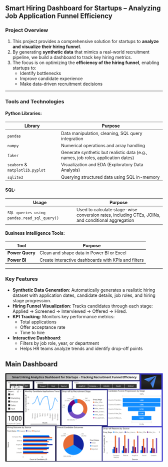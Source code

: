 ## **Smart Hiring Dashboard for Startups – Analyzing Job Application Funnel Efficiency**

### **Project Overview**
1. This project provides a comprehensive solution for startups to **analyze and visualize their hiring funnel**.
2. By generating **synthetic data** that mimics a real-world recruitment pipeline, we build a dashboard to track key hiring metrics.
3. The focus is on optimizing the **efficiency of the hiring funnel**, enabling startups to:
    - Identify bottlenecks  
    - Improve candidate experience  
    - Make data-driven recruitment decisions

---

### **Tools and Technologies**

#### **Python Libraries:**
| Library | Purpose |
|--------|---------|
| `pandas` | Data manipulation, cleaning, SQL query integration |
| `numpy` | Numerical operations and array handling |
| `faker` | Generate synthetic but realistic data (e.g., names, job roles, application dates) |
| `seaborn` & `matplotlib.pyplot` | Visualization and EDA (Exploratory Data Analysis) |
| `sqlite3` | Querying structured data using SQL in-memory |

#### **SQL:**
| Usage | Purpose |
|-------|---------|
| `SQL queries using pandas.read_sql_query()` | Used to calculate stage-wise conversion rates, including CTEs, JOINs, and conditional aggregation |

#### **Business Intelligence Tools:**
| Tool | Purpose |
|------|---------|
| **Power Query** | Clean and shape data in Power BI or Excel |
| **Power BI** | Create interactive dashboards with KPIs and filters |

---

### **Key Features**

- **Synthetic Data Generation**: Automatically generates a realistic hiring dataset with application dates, candidate details, job roles, and hiring stage progression.
- **Hiring Funnel Visualization**: Tracks candidates through each stage: Applied → Screened → Interviewed → Offered → Hired.
- **KPI Tracking**: Monitors key performance metrics:
  - Total applications
  - Offer acceptance rate
  - Time to hire
- **Interactive Dashboard**: 
  - Filters by job role, year, or department
  - Helps HR teams analyze trends and identify drop-off points

## **Main Dashboard**

![Main Dashboard](Smart%20Hiring%20Dashboard%20Startup%201.png)


